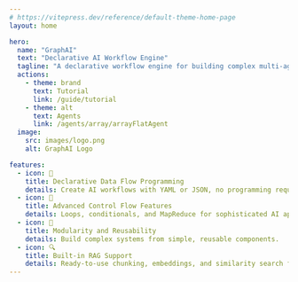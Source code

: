 ```yaml
---
# https://vitepress.dev/reference/default-theme-home-page
layout: home

hero:
  name: "GraphAI"
  text: "Declarative AI Workflow Engine"
  tagline: "A declarative workflow engine for building complex multi-agent AI systems using data flow graphs."
  actions:
    - theme: brand
      text: Tutorial
      link: /guide/tutorial
    - theme: alt
      text: Agents
      link: /agents/array/arrayFlatAgent
  image:
    src: images/logo.png
    alt: GraphAI Logo

features:
  - icon: 📝
    title: Declarative Data Flow Programming
    details: Create AI workflows with YAML or JSON, no programming required.
  - icon: 🔄
    title: Advanced Control Flow Features
    details: Loops, conditionals, and MapReduce for sophisticated AI applications.
  - icon: 🧩
    title: Modularity and Reusability
    details: Build complex systems from simple, reusable components.
  - icon: 🔍
    title: Built-in RAG Support
    details: Ready-to-use chunking, embeddings, and similarity search for information retrieval.
---
```

